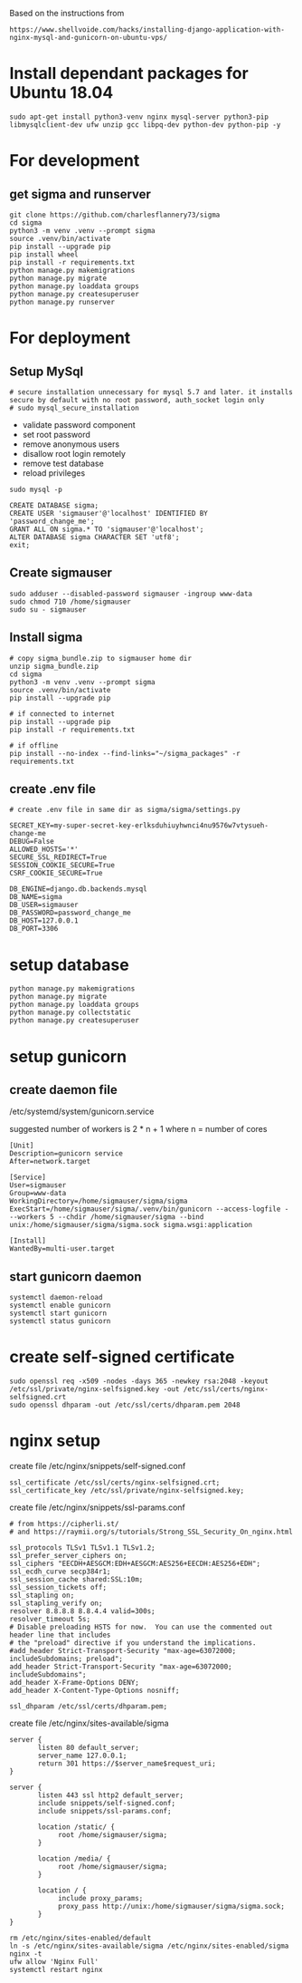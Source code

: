 Based on the instructions from 
```
https://www.shellvoide.com/hacks/installing-django-application-with-nginx-mysql-and-gunicorn-on-ubuntu-vps/
```

# Install dependant packages for Ubuntu 18.04
```
sudo apt-get install python3-venv nginx mysql-server python3-pip libmysqlclient-dev ufw unzip gcc libpq-dev python-dev python-pip -y
```

# For development
## get sigma and runserver
```
git clone https://github.com/charlesflannery73/sigma
cd sigma
python3 -m venv .venv --prompt sigma
source .venv/bin/activate
pip install --upgrade pip
pip install wheel
pip install -r requirements.txt
python manage.py makemigrations
python manage.py migrate
python manage.py loaddata groups
python manage.py createsuperuser
python manage.py runserver
```
# For deployment
## Setup MySql
```
# secure installation unnecessary for mysql 5.7 and later. it installs secure by default with no root password, auth_socket login only
# sudo mysql_secure_installation
```
+ validate password component
+ set root password
+ remove anonymous users
+ disallow root login remotely
+ remove test database
+ reload privileges
```
sudo mysql -p

CREATE DATABASE sigma;
CREATE USER 'sigmauser'@'localhost' IDENTIFIED BY 'password_change_me';
GRANT ALL ON sigma.* TO 'sigmauser'@'localhost';
ALTER DATABASE sigma CHARACTER SET 'utf8';
exit;
```
## Create sigmauser
```
sudo adduser --disabled-password sigmauser -ingroup www-data
sudo chmod 710 /home/sigmauser
sudo su - sigmauser
```
## Install sigma
```
# copy sigma_bundle.zip to sigmauser home dir
unzip sigma_bundle.zip
cd sigma
python3 -m venv .venv --prompt sigma
source .venv/bin/activate
pip install --upgrade pip

# if connected to internet
pip install --upgrade pip
pip install -r requirements.txt

# if offline
pip install --no-index --find-links="~/sigma_packages" -r requirements.txt
```

create .env file
---
```
# create .env file in same dir as sigma/sigma/settings.py

SECRET_KEY=my-super-secret-key-erlksduhiuyhwnci4nu9576w7vtysueh-change-me
DEBUG=False
ALLOWED_HOSTS='*'
SECURE_SSL_REDIRECT=True
SESSION_COOKIE_SECURE=True
CSRF_COOKIE_SECURE=True

DB_ENGINE=django.db.backends.mysql
DB_NAME=sigma
DB_USER=sigmauser
DB_PASSWORD=password_change_me
DB_HOST=127.0.0.1
DB_PORT=3306
```

# setup database
```
python manage.py makemigrations
python manage.py migrate
python manage.py loaddata groups
python manage.py collectstatic
python manage.py createsuperuser
```

# setup gunicorn
## create daemon file
/etc/systemd/system/gunicorn.service
 
suggested number of workers is 2 * n + 1 where n = number of cores

```
[Unit]
Description=gunicorn service
After=network.target

[Service]
User=sigmauser
Group=www-data
WorkingDirectory=/home/sigmauser/sigma/sigma
ExecStart=/home/sigmauser/sigma/.venv/bin/gunicorn --access-logfile - --workers 5 --chdir /home/sigmauser/sigma --bind unix:/home/sigmauser/sigma/sigma.sock sigma.wsgi:application

[Install]
WantedBy=multi-user.target
```

## start gunicorn daemon
```
systemctl daemon-reload
systemctl enable gunicorn
systemctl start gunicorn
systemctl status gunicorn

```

# create self-signed certificate
```
sudo openssl req -x509 -nodes -days 365 -newkey rsa:2048 -keyout /etc/ssl/private/nginx-selfsigned.key -out /etc/ssl/certs/nginx-selfsigned.crt
sudo openssl dhparam -out /etc/ssl/certs/dhparam.pem 2048
```

# nginx setup
create file /etc/nginx/snippets/self-signed.conf
```
ssl_certificate /etc/ssl/certs/nginx-selfsigned.crt;
ssl_certificate_key /etc/ssl/private/nginx-selfsigned.key;
```
create file /etc/nginx/snippets/ssl-params.conf
```
# from https://cipherli.st/
# and https://raymii.org/s/tutorials/Strong_SSL_Security_On_nginx.html

ssl_protocols TLSv1 TLSv1.1 TLSv1.2;
ssl_prefer_server_ciphers on;
ssl_ciphers "EECDH+AESGCM:EDH+AESGCM:AES256+EECDH:AES256+EDH";
ssl_ecdh_curve secp384r1;
ssl_session_cache shared:SSL:10m;
ssl_session_tickets off;
ssl_stapling on;
ssl_stapling_verify on;
resolver 8.8.8.8 8.8.4.4 valid=300s;
resolver_timeout 5s;
# Disable preloading HSTS for now.  You can use the commented out header line that includes
# the "preload" directive if you understand the implications.
#add_header Strict-Transport-Security "max-age=63072000; includeSubdomains; preload";
add_header Strict-Transport-Security "max-age=63072000; includeSubdomains";
add_header X-Frame-Options DENY;
add_header X-Content-Type-Options nosniff;

ssl_dhparam /etc/ssl/certs/dhparam.pem;
```


create file /etc/nginx/sites-available/sigma
```
server {
       listen 80 default_server;
       server_name 127.0.0.1;
       return 301 https://$server_name$request_uri;
}

server {
       listen 443 ssl http2 default_server;
       include snippets/self-signed.conf;
       include snippets/ssl-params.conf;

       location /static/ {
            root /home/sigmauser/sigma;
       }

       location /media/ {
            root /home/sigmauser/sigma;
       }

       location / {
            include proxy_params;
            proxy_pass http://unix:/home/sigmauser/sigma/sigma.sock;
       }
}
```

```
rm /etc/nginx/sites-enabled/default
ln -s /etc/nginx/sites-available/sigma /etc/nginx/sites-enabled/sigma
nginx -t
ufw allow 'Nginx Full'
systemctl restart nginx
```
